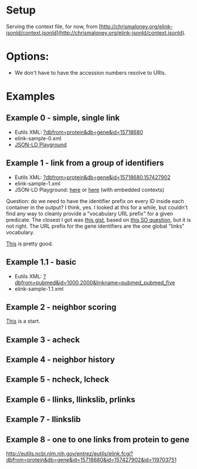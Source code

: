 # Setup

Serving the context file, for now, from 
[http://chrismaloney.org/elink-jsonld/context.jsonld](http://chrismaloney.org/elink-jsonld/context.jsonld).


# Options:

* We don't have to have the accession numbers resolve to URIs.


# Examples

## Example 0 - simple, single link

* Eutils XML: [?dbfrom=protein&db=gene&id=15718680](http://eutils.ncbi.nlm.nih.gov/entrez/eutils/elink.fcgi?dbfrom=protein&db=gene&id=15718680)
* elink-sample-0.xml
* [JSON-LD Playground](http://tinyurl.com/pfz5n5j)

## Example 1 - link from a group of identifiers

* Eutils XML: [?dbfrom=protein&db=gene&id=15718680,157427902](http://eutils.ncbi.nlm.nih.gov/entrez/eutils/elink.fcgi?dbfrom=protein&db=gene&id=15718680,157427902)
* elink-sample-1.xml
* JSON-LD Playground: [here](http://tinyurl.com/oyfchkl) or
  [here](http://tinyurl.com/o8mx5zy) (with embedded contexts)

Question: do we need to have the identifier prefix on every ID inside each container in the
output?  I think, yes. I looked at this for a while, but couldn't find any way to cleanly provide
a "vocabulary URL prefix" for a given predicate. The closest I got was
[this gist](http://json-ld.org/playground/#/gist/e17eaaf164610a94c8fd), based on 
[this SO 
question](http://stackoverflow.com/questions/26633788/in-json-ld-is-it-possible-to-define-a-uri-mapping-for-a-property-value), 
but it is not right.  The URL prefix for the gene identifiers are the one global "links" vocabulary.

[This](http://json-ld.org/playground/#/gist/0948a2251589826433ae) is pretty good.

## Example 1.1 - basic

* Eutils XML: [?dbfrom=pubmed&id=1000,2000&linkname=pubmed_pubmed_five](http://eutils.ncbi.nlm.nih.gov/entrez/eutils/elink.fcgi?dbfrom=pubmed&id=1000,2000&linkname=pubmed_pubmed_five)
* elink-sample-1.1.xml


## Example 2 - neighbor scoring

[This](http://json-ld.org/playground/#/gist/979fb3b4723a2d15f4ee) is a start.


## Example 3 - acheck

## Example 4 - neighbor history

## Example 5 - ncheck, lcheck

## Example 6 - llinks, llinkslib, prlinks

## Example 7 - llinkslib

## Example 8 - one to one links from protein to gene

http://eutils.ncbi.nlm.nih.gov/entrez/eutils/elink.fcgi?dbfrom=protein&db=gene&id=15718680&id=157427902&id=119703751





